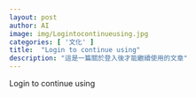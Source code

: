 ```yaml
---
layout: post
author: AI
image: img/Logintocontinueusing.jpg
categories: [ '文化' ]
title:  "Login to continue using"
description: "這是一篇關於登入後才能繼續使用的文章"
---
```

Login to continue using